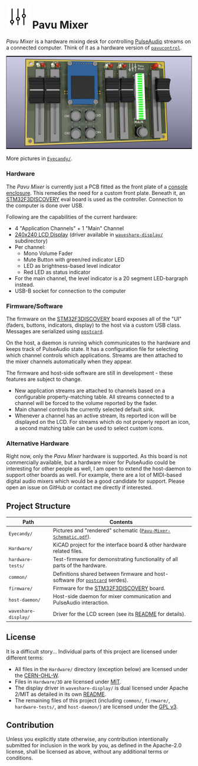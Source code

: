 ![](Eyecandy/Logo.svg) Pavu Mixer
=================================
_Pavu Mixer_ is a hardware mixing desk for controlling
[PulseAudio](https://www.freedesktop.org/wiki/Software/PulseAudio/) streams on
a connected computer.  Think of it as a hardware version of
[`pavucontrol`](https://freedesktop.org/software/pulseaudio/pavucontrol/).

![Placeholder for final Pavu Mixer image](Eyecandy/Render.png)

More pictures in [`Eyecandy/`](./Eyecandy).

### Hardware
The _Pavu Mixer_ is currently just a PCB fitted as the front plate of a
[console enclosure][enclosure].  This remedies the need for a custom front
plate.  Beneath it, an [STM32F3DISCOVERY][discovery] eval board is used as the
controller.  Connection to the computer is done over USB.

Following are the capabilities of the current hardware:

- 4 "Application Channels" + 1 "Main" Channel
- [240x240 LCD Display][display-board] (driver available in
  [`waveshare-display/`](./waveshare-display) subdirectory)
- Per channel:
  - Mono Volume Fader
  - Mute Button with green/red indicator LED
  - LED as brightness-based level indicator
  - Red LED as status indicator
- For the main channel, the level indicator is a 20 segment LED-bargraph
  instead.
- USB-B socket for connection to the computer

[enclosure]: https://www.tekoenclosures.com/en/products/family/PU/series/pult-36
[discovery]: https://www.st.com/en/evaluation-tools/stm32f3discovery.html
[display-board]: https://www.waveshare.com/wiki/1.3inch_LCD_Module


### Firmware/Software
The firmware on the [STM32F3DISCOVERY][discovery] board exposes all of the "UI"
(faders, buttons, indicators, display) to the host via a custom USB class.
Messages are serialized using [`postcard`](https://crates.io/crates/postcard).

On the host, a daemon is running which communicates to the hardware and keeps
track of PulseAudio state.  It has a configuration file for selecting which
channel controls which applications.  Streams are then attached to the mixer
channels automatically when they appear.

The firmware and host-side software are still in development - these features
are subject to change.

- New application streams are attached to channels based on a configurable
  property-matching table.  All streams connected to a channel will be forced
  to the volume reported by the fader.
- Main channel controls the currently selected default sink.
- Whenever a channel has an active stream, its reported icon will be displayed
  on the LCD.  For streams which do not properly report an icon, a second
  matching table can be used to select custom icons.


### Alternative Hardware
Right now, only the _Pavu Mixer_ hardware is supported.  As this board is not
commercially available, but a hardware mixer for PulseAudio could be
interesting for other people as well, I am open to extend the host-daemon to
support other boards as well.  For example, there are a lot of MIDI-based
digital audio mixers which would be a good candidate for support.  Please open
an issue on GitHub or contact me directly if interested.


## Project Structure
| Path | Contents |
| -- | -- |
| `Eyecandy/` | Pictures and "rendered" schematic ([`Pavu-Mixer-Schematic.pdf`](Eyecandy/Pavu-Mixer-Schematic.pdf)). |
| `Hardware/` | KiCAD project for the interface board & other hardware related files. |
| `hardware-tests/` | Test-firmware for demonstrating functionality of all parts of the hardware. |
| `common/` | Definitions shared between firmware and host-software (for [`postcard`](https://crates.io/crates/postcard) serdes). |
| `firmware/` | Firmware for the [STM32F3DISCOVERY][discovery] board. |
| `host-daemon/` | Host-side daemon for mixer communication and PulseAudio interaction. |
| `waveshare-display/` | Driver for the LCD screen (see its [README](waveshare-display/README.md) for details). |


## License
It is a difficult story... Individual parts of this project are licensed under
different terms:

- All files in the `Hardware/` directory (exception below) are licensed under
  the [CERN-OHL-W](LICENSE-HARDWARE).
- Files in `Hardware/3D` are licensed under [MIT](Hardware/3D/LICENSE-3D).
- The display driver in `waveshare-display/` is dual licensed under Apache 2/MIT
  as detailed in its own [README](waveshare-display/README.md).
- The remaining files of this project (including `common/`, `firmware/`,
  `hardware-tests/`, and `host-daemon/`) are licensed under the
  [GPL v3](LICENSE-SOFTWARE).


## Contribution
Unless you explicitly state otherwise, any contribution intentionally submitted
for inclusion in the work by you, as defined in the Apache-2.0 license, shall
be licensed as above, without any additional terms or conditions.
